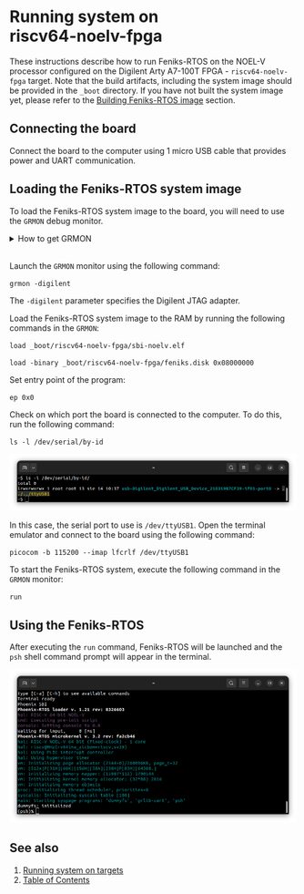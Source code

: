 # Running system on <nobr>riscv64-noelv-fpga</nobr>

These instructions describe how to run Feniks-RTOS on the NOEL-V processor configured on the Digilent Arty A7-100T
FPGA - `riscv64-noelv-fpga` target. Note that the build artifacts, including the system image should be provided in the
`_boot` directory. If you have not built the system image yet, please refer to the
[Building Feniks-RTOS image](../building/index.md) section.

## Connecting the board

Connect the board to the computer using 1 micro USB cable that provides power and UART communication.

## Loading the Feniks-RTOS system image

To load the Feniks-RTOS system image to the board, you will need to use the `GRMON` debug monitor.

<details>
<summary>How to get GRMON</summary>

- Download the GRMON software from the [official website](https://www.gaisler.com/products/grmon4).
- After downloading the archive, extract it and optionally add the `grmon` binary to the `PATH` variable.
- Install Digilent Adept Runtime for debug link connection as described in the
[GRMON User's Manual](https://download.gaisler.com/products/GRMON4/doc/grmon4.pdf).

</details>
</br>

Launch the `GRMON` monitor using the following command:

```console
grmon -digilent
```

The `-digilent` parameter specifies the Digilent JTAG adapter.

Load the Feniks-RTOS system image to the RAM by running the following commands in the `GRMON`:

```console
load _boot/riscv64-noelv-fpga/sbi-noelv.elf
```

```console
load -binary _boot/riscv64-noelv-fpga/feniks.disk 0x08000000
```

Set entry point of the program:

```console
ep 0x0
```

Check on which port the board is connected to the computer. To do this, run the following command:

```console
ls -l /dev/serial/by-id
```

![Image](_images/noelv-ls.png)

In this case, the serial port to use is `/dev/ttyUSB1`. Open the terminal emulator and connect to the board using the
following command:

```console
picocom -b 115200 --imap lfcrlf /dev/ttyUSB1
```

To start the Feniks-RTOS system, execute the following command in the `GRMON` monitor:

```console
run
```

## Using the Feniks-RTOS

After executing the `run` command, Feniks-RTOS will be launched and the `psh` shell command prompt will appear in the
terminal.

![Image](_images/noelv-start.png)

## See also

1. [Running system on targets](index.md)
2. [Table of Contents](../index.md)
